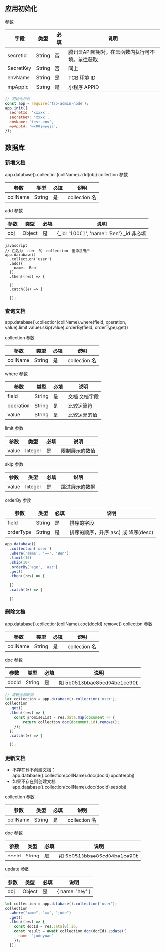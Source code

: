 ## 应用初始化
参数

| 字段 | 类型 | 必填 | 说明
| --- | --- | --- | --- |
| secretId | String | 否 | 腾讯云API密钥对，在云函数内执行可不填。[前往获取](https://console.cloud.tencent.com/cam/capi) |
| SecretKey | String | 否 |  同上 |
| envName | String | 是 | TCB 环境 ID |
| mpAppId | String | 是 | 小程序 APPID |

```javascript
// 初始化示例
const app = require('tcb-admin-node');
app.init({
  secretId: 'xxxxx',
  secretKey: 'xxxx',
  envName: 'test-env',
  mpAppId: 'wx89jmpqji',
});
```

## 数据库

### 新增文档
app.database().collection(collName).add(obj)
collection 参数

| 参数 | 类型 | 必填 | 说明|
| --- | --- | --- | --- |
| collName | String | 是 | collection 名

add 参数

| 参数 | 类型 | 必填 | 说明|
| --- | --- | --- | --- |
| obj | Object | 是 | {_id: '10001', 'name': 'Ben'} _id 非必填|

```
javascript
// 在名为　user　的　collection　里添加用户
app.database()
  .collection('user')
  .add({
    name: 'Ben'
  })
  .then((res) => {

  })
  .catch((e) => {

  });
```

### 查询文档
app.database().collection(collName).where(field, operation, value).limit(value).skip(value).orderBy(field, orderType).get()

collection 参数

| 参数 | 类型 | 必填 | 说明 |
| --- | --- | --- | --- |
| collName | String | 是 | collection 名 |

where 参数

| 参数 | 类型 | 必填 | 说明 |
| --- | --- | --- | --- |
| field | String | 是 | 文档  文档字段 |
| operation | String | 是 | 比较运算符 |
| value | String | 是 | 比较运算的值 |

limit 参数

| 参数 | 类型 | 必填 | 说明 |
| --- | --- | --- | --- |
| value | Integer | 是 | 限制展示的数值 |

skip 参数

| 参数 | 类型 | 必填 | 说明 |
| --- | --- | --- | --- |
| value | Integer | 是 | 跳过展示的数据 |

orderBy 参数

| 参数 | 类型 | 必填 | 说明 |
| --- | --- | --- | --- |
| field | String | 是 | 排序的字段 |
| orderType | String | 是 | 排序的顺序，升序(asc) 或 降序(desc) |

```javascript
app.database()
  .collection('user')
  .where('name', '==', 'Ben')
  .limit(10)
  .skip(10)
  .orderBy('age', 'asc')
  .get()
  .then((res) => {

  })
  .catch((e) => {

  })
```

### 删除文档
app.database().collection(collName).doc(docId).remove()
collection 参数

| 参数 | 类型 | 必填 | 说明 |
| --- | --- | --- | --- |
| collName | String | 是 | collection 名 |

doc 参数

| 参数 | 类型 | 必填 | 说明 |
| --- | --- | --- | --- |
| docId | String | 是 | 如 5b0513bbae85cd04be1ce90b |

```javascript
// 清理全部数据
let collection = app.database().collection('user');
collection
  .get()
  .then((res) => {
    const promiseList = res.data.map(document => {
        return collection.doc(document.id).remove();
    });
  })
  .catch((e) => {

  });

```

### 更新文档

- 不存在也不创建文档：app.database().collection(collName).doc(docId).update(obj)
- 如果不存在则创建文档: app.database().collection(collName).doc(docId).set(obj)

collection 参数

| 参数 | 类型 | 必填 | 说明 |
| --- | --- | --- | --- |
| collName | String | 是 | collection 名 |

doc 参数

| 参数 | 类型 | 必填 | 说明 |
| --- | --- | --- | --- |
| docId | String | 是 | 如 5b0513bbae85cd04be1ce90b |

update 参数

| 参数 | 类型 | 必填 | 说明 |
| --- | --- | --- | --- |
| obj | Object | 是 | { name: 'hey' } |

```javascript
let collection = app.database().collection('user');
collection
  .where("name", "==", "jude")
  .get()
  .then((res) => {
    const docId = res.data[0].id;
    const result = await collection.doc(docId).update({
      name: "judeyuan"
    });
  });
```